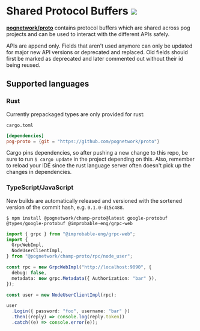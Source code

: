 # Shared Protocol Buffers ![](https://img.shields.io/npm/v/@pognetwork/champ-proto?style=flat-square&logo=npm)

[**pognetwork/proto**](https://github.cpm/pognetwork/proto) contains protocol buffers which are shared across pog projects and can be used to interact with the different APIs safely.

APIs are append only. Fields that aren't used anymore can only be updated for major new API versions or deprecated and replaced. Old fields should first be marked as deprecated and later commented out without their id being reused.

## Supported languages

### Rust

Currently prepackaged types are only provided for rust:

`cargo.toml`

```toml
[dependencies]
pog-proto = {git = "https://github.com/pognetwork/proto"}
```

Cargo pins dependencies, so after pushing a new change to this repo, be sure to run `$ cargo update` in the project depending on this. Also, remember to reload your IDE since the rust language server often doesn't pick up the changes in dependencies.

### TypeScript/JavaScript

New builds are automatically released and versioned with the sortened version of the commit hash, e.g. `0.1.0-d15c488`.

`$ npm install @pognetwork/champ-proto@latest google-protobuf @types/google-protobuf @improbable-eng/grpc-web`

```ts
import { grpc } from "@improbable-eng/grpc-web";
import {
  GrpcWebImpl,
  NodeUserClientImpl,
} from "@pognetwork/champ-proto/rpc/node_user";

const rpc = new GrpcWebImpl("http://localhost:9090", {
  debug: false,
  metadata: new grpc.Metadata({ Authorization: "bar" }),
});

const user = new NodeUserClientImpl(rpc);

user
  .Login({ password: "foo", username: "bar" })
  .then((reply) => console.log(reply.token))
  .catch((e) => console.error(e));
```
